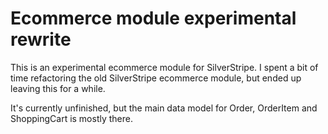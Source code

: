 # Ecommerce module experimental rewrite

This is an experimental ecommerce module for SilverStripe. I spent a bit of time refactoring the old SilverStripe ecommerce module, but ended up leaving this for a while.

It's currently unfinished, but the main data model for Order, OrderItem and ShoppingCart is mostly there.

